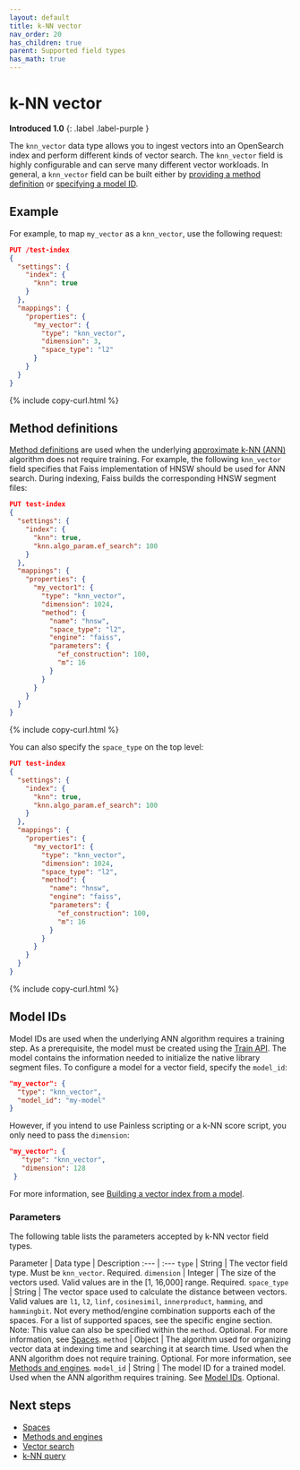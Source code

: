 ```yaml
---
layout: default
title: k-NN vector
nav_order: 20
has_children: true
parent: Supported field types
has_math: true
---
```


# k-NN vector
**Introduced 1.0**
{: .label .label-purple }

The `knn_vector` data type allows you to ingest vectors into an OpenSearch index and perform different kinds of vector search. The `knn_vector` field is highly configurable and can serve many different vector workloads. In general, a `knn_vector` field can be built either by [providing a method definition](#method-definitions) or [specifying a model ID](#model-ids).

## Example

For example, to map `my_vector` as a `knn_vector`, use the following request:

```json
PUT /test-index
{
  "settings": {
    "index": {
      "knn": true
    }
  },
  "mappings": {
    "properties": {
      "my_vector": {
        "type": "knn_vector",
        "dimension": 3,
        "space_type": "l2"
      }
    }
  }
}
```
{% include copy-curl.html %}

## Method definitions

[Method definitions]({{site.url}}{{site.baseurl}}/field-types/supported-field-types/knn-methods-engines/) are used when the underlying [approximate k-NN (ANN)]({{site.url}}{{site.baseurl}}/search-plugins/knn/approximate-knn/) algorithm does not require training. For example, the following `knn_vector` field specifies that Faiss implementation of HNSW should be used for ANN search. During indexing, Faiss builds the corresponding HNSW segment files:

```json
PUT test-index
{
  "settings": {
    "index": {
      "knn": true,
      "knn.algo_param.ef_search": 100
    }
  },
  "mappings": {
    "properties": {
      "my_vector1": {
        "type": "knn_vector",
        "dimension": 1024,
        "method": {
          "name": "hnsw",
          "space_type": "l2",
          "engine": "faiss",
          "parameters": {
            "ef_construction": 100,
            "m": 16
          }
        }
      }
    }
  }
}
```
{% include copy-curl.html %}

You can also specify the `space_type` on the top level:

```json
PUT test-index
{
  "settings": {
    "index": {
      "knn": true,
      "knn.algo_param.ef_search": 100
    }
  },
  "mappings": {
    "properties": {
      "my_vector1": {
        "type": "knn_vector",
        "dimension": 1024,
        "space_type": "l2",
        "method": {
          "name": "hnsw",
          "engine": "faiss",
          "parameters": {
            "ef_construction": 100,
            "m": 16
          }
        }
      }
    }
  }
}
```
{% include copy-curl.html %}

## Model IDs

Model IDs are used when the underlying ANN algorithm requires a training step. As a prerequisite, the model must be created using the [Train API]({{site.url}}{{site.baseurl}}/search-plugins/knn/api#train-a-model). The model contains the information needed to initialize the native library segment files. To configure a model for a vector field, specify the `model_id`:

```json
"my_vector": {
  "type": "knn_vector",
  "model_id": "my-model"
}
```

However, if you intend to use Painless scripting or a k-NN score script, you only need to pass the `dimension`:

```json
"my_vector": {
   "type": "knn_vector",
   "dimension": 128
 }
```

For more information, see [Building a vector index from a model]({{site.url}}{{site.baseurl}}/vector-search/vector-search-techniques/approximate-knn/#building-a-vector-index-from-a-model).

### Parameters

The following table lists the parameters accepted by k-NN vector field types. 

Parameter | Data type | Description 
:--- | :--- 
`type` | String | The vector field type. Must be `knn_vector`. Required.
`dimension` | Integer | The size of the vectors used. Valid values are in the [1, 16,000] range. Required.
`space_type` | String | The vector space used to calculate the distance between vectors. Valid values are `l1`, `l2`, `linf`, `cosinesimil`, `innerproduct`, `hamming`, and `hammingbit`. Not every method/engine combination supports each of the spaces. For a list of supported spaces, see the specific engine section. Note: This value can also be specified within the `method`. Optional. For more information, see [Spaces]({{site.url}}{{site.baseurl}}/field-types/supported-field-types/knn-spaces/).
`method` | Object | The algorithm used for organizing vector data at indexing time and searching it at search time. Used when the ANN algorithm does not require training. Optional. For more information, see [Methods and engines]({{site.url}}{{site.baseurl}}/field-types/supported-field-types/knn-methods-engines/). 
`model_id` | String | The model ID for a trained model. Used when the ANN algorithm requires training. See [Model IDs](#model-ids). Optional.

## Next steps

- [Spaces]({{site.url}}{{site.baseurl}}/field-types/supported-field-types/knn-spaces/)
- [Methods and engines]({{site.url}}{{site.baseurl}}/field-types/supported-field-types/knn-methods-engines/)
- [Vector search]({{site.url}}{{site.baseurl}}/vector-search/)
- [k-NN query]({{site.url}}{{site.baseurl}}/query-dsl/specialized/knn/)